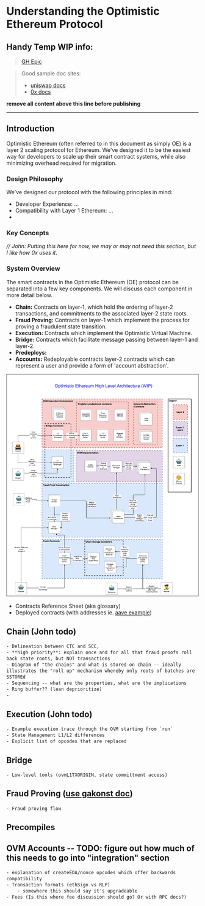 # Understanding the Optimistic Ethereum Protocol

## Handy Temp WIP info:

> [GH Epic](https://github.com/ethereum-optimism/roadmap/issues/455)

> Good sample doc sites:
> - [uniswap docs](https://uniswap.org/docs/v2/protocol-overview/how-uniswap-works/)
> - [0x docs](https://0x.org/docs/core-concepts#networked-liquidity)

**remove all content above this line before publishing**

------

## Introduction

<!-- - Welcome!  Give context -- "how to read these docs" -->

Optimistic Ethereum (often referred to in this document as simply OE) is a layer 2 scaling protocol for Ethereum. We've designed it to be the easiest way for developers to scale up their smart contract systems, while also minimizing overhead required for migration. 

### Design Philosophy 

We've designed our protocol with the following principles in mind:

- Developer Experience: ...
- Compatibility with Layer 1 Ethereum: ...
- 

### Key Concepts

_// John: Putting this here for now, we may or may not need this section, but I like how 
0x uses it_.



### System Overview

The smart contracts in the Optimistic Ethereum (OE) protocol can be separated into a few key components. We will discuss each component in more detail below. 

- **Chain:** Contracts on layer-1, which hold the ordering of layer-2 transactions, and commitments to the associated layer-2 state roots.
- **Fraud Proving:** Contracts on layer-1 which implement the process for proving a fraudulent state transition.
- **Execution:** Contracts which implement the Optimistic Virtual Machine. 
- **Bridge:** Contracts which facilitate message passing between layer-1 and layer-2. 
- **Predeploys:** 
- **Accounts:** Redeployable contracts layer-2 contracts which can represent a user and provide a form of 'account abstraction'. 

![Arch Diagram](../assets/OE-Arch-WIP.png)



  - Contracts Reference Sheet (aka glossary)
  - Deployed contracts (with addresses ie. [aave example][aave])

## Chain (John todo)
    - Delineation between CTC and SCC, 
    - **high priority**: explain once and for all that fraud proofs roll back state roots, but NOT transactions
    - Diagram of "the chains" and what is stored on chain -- ideally illustrates the "roll up" mechanism whereby only roots of batches are SSTOREd
    - Sequencing -- what are the properties, what are the implications
    - Ring buffer?? (lean deprioritize)
    - 

## Execution (John todo)
    - Example execution trace through the OVM starting from `run`
    - State Management L1/L2 differences
    - Explicit list of opcodes that are replaced

## Bridge
    - Low-level tools (ovmL1TXORIGIN, state committment access)

## Fraud Proving ([use gakonst doc][gak])
    - Fraud proving flow

## Precompiles

## OVM Accounts -- TODO: figure out how much of this needs to go into "integration" section
    - explanation of createEOA/nonce opcodes which offer backwards compatibility
    - Transaction formats (ethSign vs RLP)
        - somewhere this should say it's upgradeable
    - Fees (Is this where fee discussion should go? Or with RPC docs?)


[gak]: https://docs.google.com/document/d/1GeoPBezX-CT9dGgwFHCW6kCjmcUQH9oARBLbgLooOBc/edit#heading=h.whebpifa90c9

[vyper]: https://vyper.readthedocs.io/en/v0.1.0-beta.6/#principles-and-goals
[aave]: https://docs.aave.com/developers/deployed-contracts
